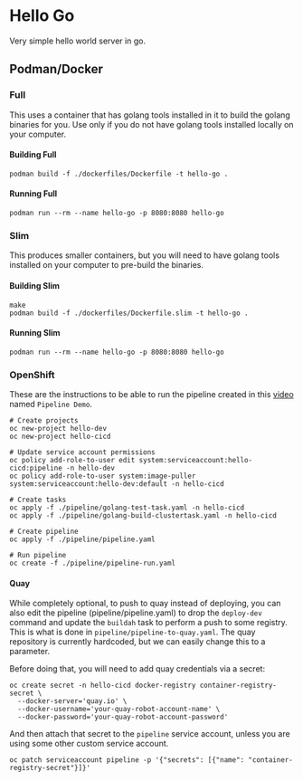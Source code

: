 # Hello Go
Very simple hello world server in go.

## Podman/Docker

### Full

This uses a container that has golang tools installed in it to build the golang
binaries for you.  Use only if you do not have golang tools installed locally
on your computer.

#### Building Full

```shell
podman build -f ./dockerfiles/Dockerfile -t hello-go .
```

#### Running Full

```shell
podman run --rm --name hello-go -p 8080:8080 hello-go
```

### Slim

This produces smaller containers, but you will need to have golang tools
installed on your computer to pre-build the binaries.

#### Building Slim

```shell
make
podman build -f ./dockerfiles/Dockerfile.slim -t hello-go .
```

#### Running Slim

```shell
podman run --rm --name hello-go -p 8080:8080 hello-go
```

### OpenShift

These are the instructions to be able to run the pipeline created in this
[video](https://people.redhat.com/~jkeam/#/pipelines) named `Pipeline Demo`.

```shell
# Create projects
oc new-project hello-dev
oc new-project hello-cicd

# Update service account permissions
oc policy add-role-to-user edit system:serviceaccount:hello-cicd:pipeline -n hello-dev
oc policy add-role-to-user system:image-puller system:serviceaccount:hello-dev:default -n hello-cicd

# Create tasks
oc apply -f ./pipeline/golang-test-task.yaml -n hello-cicd
oc apply -f ./pipeline/golang-build-clustertask.yaml -n hello-cicd

# Create pipeline
oc apply -f ./pipeline/pipeline.yaml

# Run pipeline
oc create -f ./pipeline/pipeline-run.yaml
```

#### Quay

While completely optional, to push to quay instead of deploying, you can also edit the pipeline
(pipeline/pipeline.yaml) to drop the `deploy-dev` command and update the `buildah`
task to perform a push to some registry.  This is what is done in
`pipeline/pipeline-to-quay.yaml`.  The quay repository is currently hardcoded,
but we can easily change this to a parameter.

Before doing that, you will need to add quay credentials via a secret:

```shell
oc create secret -n hello-cicd docker-registry container-registry-secret \
  --docker-server='quay.io' \
  --docker-username='your-quay-robot-account-name' \
  --docker-password='your-quay-robot-account-password'
```

And then attach that secret to the `pipeline` service account, unless you are
using some other custom service account.

```shell
oc patch serviceaccount pipeline -p '{"secrets": [{"name": "container-registry-secret"}]}'
```
